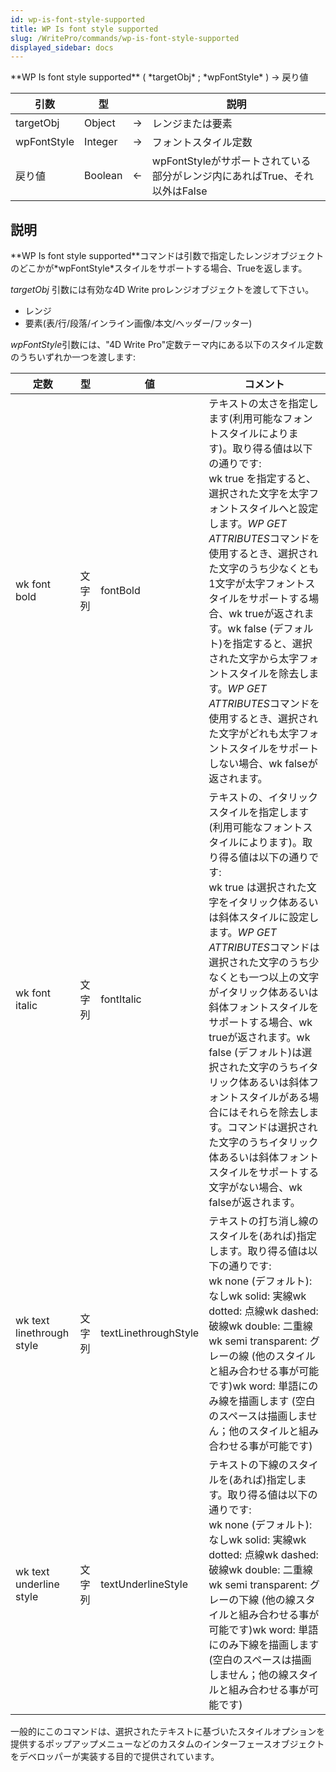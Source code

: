 ```yaml
---
id: wp-is-font-style-supported
title: WP Is font style supported
slug: /WritePro/commands/wp-is-font-style-supported
displayed_sidebar: docs
---
```


<!--REF #_command_.WP Is font style supported.Syntax-->**WP Is font style supported** ( *targetObj* ; *wpFontStyle* ) -> 戻り値<!-- END REF-->
<!--REF #_command_.WP Is font style supported.Params-->
| 引数 | 型 |  | 説明 |
| --- | --- | --- | --- |
| targetObj | Object | &#8594;  | レンジまたは要素 |
| wpFontStyle | Integer | &#8594;  | フォントスタイル定数 |
| 戻り値 | Boolean | &#8592; | wpFontStyleがサポートされている部分がレンジ内にあればTrue、それ以外はFalse |

<!-- END REF-->

## 説明 

<!--REF #_command_.WP Is font style supported.Summary-->**WP Is font style supported**コマンドは引数で指定したレンジオブジェクトのどこかが*wpFontStyle*スタイルをサポートする場合、Trueを返します。<!-- END REF-->

*targetObj* 引数には有効な4D Write proレンジオブジェクトを渡して下さい。

* レンジ
* 要素(表/行/段落/インライン画像/本文/ヘッダー/フッター)

*wpFontStyle*引数には、"4D Write Pro"定数テーマ内にある以下のスタイル定数のうちいずれか一つを渡します:

| 定数                        | 型   | 値                    | コメント                                                                                                                                                                                                                                                                                                                                      |
| ------------------------- | --- | -------------------- | ----------------------------------------------------------------------------------------------------------------------------------------------------------------------------------------------------------------------------------------------------------------------------------------------------------------------------------------- |
| wk font bold              | 文字列 | fontBold             | テキストの太さを指定します(利用可能なフォントスタイルによります)。取り得る値は以下の通りです:<br/>wk true を指定すると、選択された文字を太字フォントスタイルへと設定します。*WP GET ATTRIBUTES*コマンドを使用するとき、選択された文字のうち少なくとも1文字が太字フォントスタイルをサポートする場合、wk trueが返されます。wk false (デフォルト)を指定すると、選択された文字から太字フォントスタイルを除去します。*WP GET ATTRIBUTES*コマンドを使用するとき、選択された文字がどれも太字フォントスタイルをサポートしない場合、wk falseが返されます。                 |
| wk font italic            | 文字列 | fontItalic           | テキストの、イタリックスタイルを指定します(利用可能なフォントスタイルによります)。取り得る値は以下の通りです:<br/>wk true は選択された文字をイタリック体あるいは斜体スタイルに設定します。*WP GET ATTRIBUTES*コマンドは選択された文字のうち少なくとも一つ以上の文字がイタリック体あるいは斜体フォントスタイルをサポートする場合、wk trueが返されます。wk false (デフォルト)は選択された文字のうちイタリック体あるいは斜体フォントスタイルがある場合にはそれらを除去します。コマンドは選択された文字のうちイタリック体あるいは斜体フォントスタイルをサポートする文字がない場合、wk falseが返されます。 |
| wk text linethrough style | 文字列 | textLinethroughStyle | テキストの打ち消し線のスタイルを(あれば)指定します。取り得る値は以下の通りです:<br/>wk none (デフォルト): なしwk solid: 実線wk dotted: 点線wk dashed: 破線wk double: 二重線wk semi transparent: グレーの線 (他のスタイルと組み合わせる事が可能です)wk word: 単語にのみ線を描画します (空白のスペースは描画しません；他のスタイルと組み合わせる事が可能です)                                                                                                   |
| wk text underline style   | 文字列 | textUnderlineStyle   | テキストの下線のスタイルを(あれば)指定します。取り得る値は以下の通りです:<br/>wk none (デフォルト): なしwk solid: 実線wk dotted: 点線wk dashed: 破線wk double: 二重線wk semi transparent: グレーの下線 (他の線スタイルと組み合わせる事が可能です)wk word: 単語にのみ下線を描画します (空白のスペースは描画しません；他の線スタイルと組み合わせる事が可能です)                                                                                                  |

一般的にこのコマンドは、選択されたテキストに基づいたスタイルオプションを提供するポップアップメニューなどのカスタムのインターフェースオブジェクトをデベロッパーが実装する目的で提供されています。
